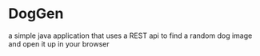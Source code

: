 # DogGen
 a simple java application that uses a REST api to find a random dog image and open it up in your browser
